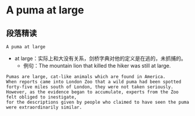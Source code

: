 # A puma at large

## 段落精读
``` A puma at large ```

* at large：实际上和大没有关系，剑桥字典对他的定义是在逃的，未抓捕的。
   * 例句：The mountain lion that killed the hiker was still at large.

```
Pumas are large, cat-like animals which are found in America.
When reports came into London Zoo that a wild puma had been spotted 
forty-five miles south of London, they were not taken seriously.
However, as the evidence began to accumulate, experts from the Zoo felt obliged to inestigate, 
for the descriptions given by people who claimed to have seen the puma were extraordinarily similar.
```


